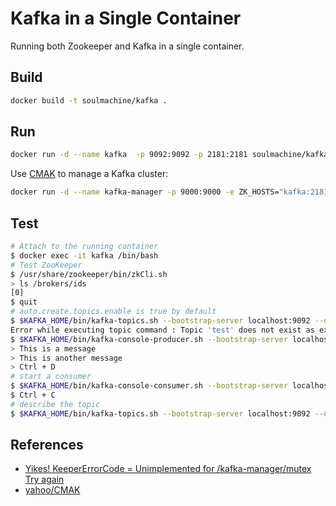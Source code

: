 # Kafka in a Single Container

Running both Zookeeper and Kafka in a single container.

## Build

```bash
docker build -t soulmachine/kafka .
```

## Run

```bash
docker run -d --name kafka  -p 9092:9092 -p 2181:2181 soulmachine/kafka
```

Use [CMAK](https://github.com/yahoo/CMAK) to manage a Kafka cluster:

```bash
docker run -d --name kafka-manager -p 9000:9000 -e ZK_HOSTS="kafka:2181" --link kafka hlebalbau/kafka-manager
```

## Test

```bash
# Attach to the running container
$ docker exec -it kafka /bin/bash
# Test ZooKeeper
$ /usr/share/zookeeper/bin/zkCli.sh
> ls /brokers/ids
[0]
$ quit
# auto.create.topics.enable is true by default
$ $KAFKA_HOME/bin/kafka-topics.sh --bootstrap-server localhost:9092 --describe --topic test
Error while executing topic command : Topic 'test' does not exist as expected
$ $KAFKA_HOME/bin/kafka-console-producer.sh --bootstrap-server localhost:9092 --topic test
> This is a message
> This is another message
> Ctrl + D
# start a consumer
$ $KAFKA_HOME/bin/kafka-console-consumer.sh --bootstrap-server localhost:9092 --topic test --from-beginning
$ Ctrl + C
# describe the topic
$ $KAFKA_HOME/bin/kafka-topics.sh --bootstrap-server localhost:9092 --describe --topic test
```

## References

- [Yikes! KeeperErrorCode = Unimplemented for /kafka-manager/mutex Try again](https://github.com/yahoo/CMAK/issues/731#issuecomment-643880544)
- [yahoo/CMAK](https://github.com/yahoo/CMAK)
